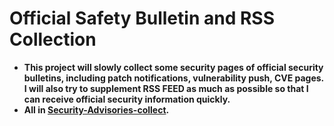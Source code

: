 # Official Safety Bulletin and RSS Collection

- **This project will slowly collect some security pages of official security bulletins, including patch notifications, vulnerability push, CVE pages. I will also try to supplement RSS FEED as much as possible so that I can receive official security information quickly.**
- **All in [Security-Advisories-collect](Security-Advisories-collect.md).**

